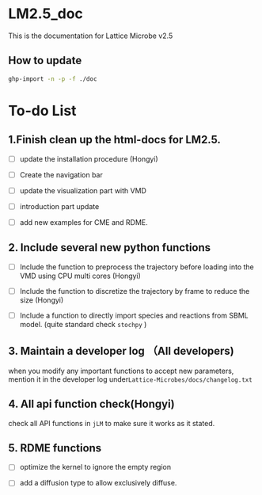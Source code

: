 # LM2.5_doc
This is the documentation for Lattice Microbe v2.5

## How to update

```bash
ghp-import -n -p -f ./doc
```

# To-do List

## 1.Finish clean up the html-docs for LM2.5.

- [ ] update the installation procedure (Hongyi)
- [ ] Create the navigation bar
- [ ] update the visualization part with VMD
- [ ] introduction part update
- [ ] add new examples for CME and RDME. 



## 2. Include several new python functions

+ [ ] Include the function to preprocess the trajectory before loading into the VMD using CPU multi cores (Hongyi)

+ [ ] Include the  function to discretize the trajectory by frame to reduce the size (Hongyi)

+ [ ] Include a function to directly import species and reactions from SBML model. (quite standard check `stochpy`  )

  

## 3. Maintain a developer log （All developers)

when you modify any important functions to accept new parameters, mention it in the developer log under`Lattice-Microbes/docs/changelog.txt`

## 4. All api function check(Hongyi)

check all API functions in `jLM`  to make sure it works as it stated. 

## 5. RDME functions 

+ [ ] optimize the kernel to ignore the empty region 
+ [ ] add a diffusion type to allow exclusively diffuse. 






